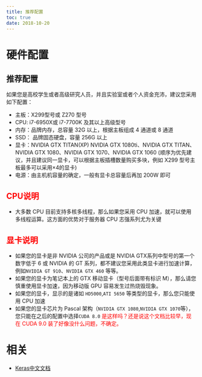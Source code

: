 ```yaml
---
title: 推荐配置
toc: true
date: 2018-10-20
---
```



# 硬件配置


## **推荐配置**


如果您是高校学生或者高级研究人员，并且实验室或者个人资金充沛，建议您采用如下配置：

 - 主板：X299型号或 Z270 型号
 - CPU:  i7-6950X或 i7-7700K 及其以上高级型号
 - 内存：品牌内存，总容量 32G 以上，根据主板组成 4 通道或 8 通道
 - SSD： 品牌固态硬盘，容量 256G 以上
 - 显卡：NVIDIA GTX TITAN(XP) NVIDIA GTX 1080ti、NVIDIA GTX TITAN、NVIDIA GTX 1080、NVIDIA GTX 1070、NVIDIA GTX 1060 (顺序为优先建议，并且建议同一显卡，可以根据主板插槽数量购买多块，例如 X299 型号主板最多可以采用×4的显卡)
 - 电源：由主机机容量的确定，一般有显卡总容量后再加 200W 即可




## <font color=#FF0000>CPU说明</font>

 - 大多数 CPU 目前支持多核多线程，那么如果您采用 CPU 加速，就可以使用多线程运算。这方面的优势对于服务器 CPU 志强系列尤为关键


## <font color=#FF0000>显卡说明</font>

 - 如果您的显卡是非 NVIDIA 公司的产品或是 NVIDIA GTX系列中型号的第一个数字低于 6 或 NVIDIA 的 GT 系列，都不建议您采用此类显卡进行加速计算，例如`NVIDIA GT 910`、`NVIDIA GTX 460` 等等。
 - 如果您的显卡为笔记本上的 GTX 移动显卡（型号后面带有标识 M），那么请您慎重使用显卡加速，因为移动版 GPU 容易发生过热烧毁现象。
 - 如果您的显卡，显示的是诸如 `HD5000`,`ATI 5650` 等类型的显卡，那么您只能使用 CPU 加速
 - 如果您的显卡芯片为 Pascal 架构（`NVIDIA GTX 1080`,`NVIDIA GTX 1070`等），您只能在之后的配置中选择`CUDA 8.0` <span style="color:red;">是这样吗？还是说这个文档比较早，现在 CUDA 9.0 装了好像没什么问题，不确定。</span>




 # 相关

 - [Keras中文文档](https://keras-cn.readthedocs.io/en/latest/)

